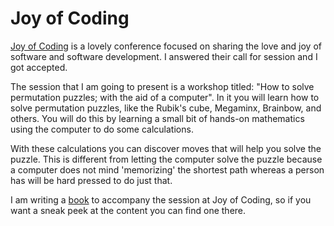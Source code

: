# Joy of Coding
[Joy of Coding][joy-of-coding] is a lovely conference focused on sharing the
love and joy of software and software development. I answered their call for
session and I got accepted.

The session that I am going to present is a workshop titled: "How to solve
permutation puzzles; with the aid of a computer". In it you will learn how to
solve permutation puzzles, like the Rubik's cube, Megaminx, Brainbow, and
others. You will do this by learning a small bit of hands-on mathematics using
the computer to do some calculations.

With these calculations you can discover moves that will help you solve the
puzzle. This is different from letting the computer solve the puzzle because a
computer does not mind 'memorizing' the shortest path whereas a person has will
be hard pressed to do just that.

I am writing a [book][] to accompany the session at Joy of Coding, so if you
want a sneak peek at the content you can find one there.

[joy-of-coding]: http://joyofcoding.org/
[book]: https://leanpub.com/solving-permutation-puzzles
